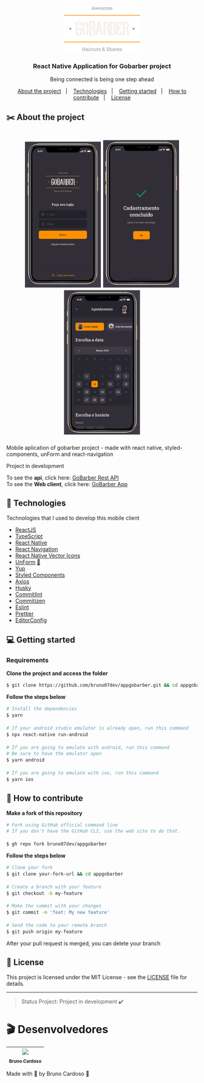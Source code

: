 <h1 align="center">
  <img alt="Logo" src="src/assets/logo.png" width="200px">
</h1>

<h3 align="center">
  React Native Application for Gobarber project
</h3>

<p align="center">Being connected is being one step ahead</p>

<p align="center">
  <a href="#%EF%B8%8F-about-the-project">About the project</a>&nbsp;&nbsp;&nbsp;|&nbsp;&nbsp;&nbsp;
  <a href="#-technologies">Technologies</a>&nbsp;&nbsp;&nbsp;|&nbsp;&nbsp;&nbsp;
  <a href="#-getting-started">Getting started</a>&nbsp;&nbsp;&nbsp;|&nbsp;&nbsp;&nbsp;
  <a href="#-how-to-contribute">How to contribute</a>&nbsp;&nbsp;&nbsp;|&nbsp;&nbsp;&nbsp;
  <a href="#-license">License</a>
</p>

## ✂️ About the project

<h1 align="center">
  <img alt="Screen" src="src/assets/screen2.png" width="200px">
  <img alt="Screen" src="src/assets/screen1.png" width="200px">
  <img alt="Screen" src="src/assets/screen.png" width="200px">
</h1>

Mobile aplication of gobarber project - made with react native, styled-components, unForm and react-navigation

Project in development

To see the **api**, click here: [GoBarber Rest API](https://github.com/bruno07dev/gobarber-api)</br>
To see the **Web client**, click here: [GoBarber App](https://github.com/bruno07dev/webgobarber)</br>

## 🚀 Technologies

Technologies that I used to develop this mobile client

- [ReactJS](https://reactjs.org/)
- [TypeScript](https://www.typescriptlang.org/)
- [React Native](https://reactnative.dev/)
- [React Navigation](https://reactnavigation.org/)
- [React Native Vector Icons](https://github.com/oblador/react-native-vector-icons)
- [UnForm](https://unform.dev/) [💜](https://rocketseat.com.br/)
- [Yup](https://github.com/jquense/yup)
- [Styled Components](https://styled-components.com/)
- [Axios](https://github.com/axios/axios)
- [Husky](https://github.com/typicode/husky)
- [Commitlint](https://github.com/conventional-changelog/commitlint)
- [Commitizen](https://github.com/commitizen/cz-cli)
- [Eslint](https://eslint.org/)
- [Prettier](https://prettier.io/)
- [EditorConfig](https://editorconfig.org/)

## 💻 Getting started

### Requirements


**Clone the project and access the folder**

```bash
$ git clone https://github.com/bruno07dev/appgobarber.git && cd appgobarber
```

**Follow the steps below**

```bash
# Install the dependencies
$ yarn

# If your android studio emulator is already open, run this command
$ npx react-native run-android

# If you are going to emulate with android, run this command
# Be sure to have the emulator open
$ yarn android

# If you are going to emulate with ios, run this command
$ yarn ios
```

## 🤔 How to contribute

**Make a fork of this repository**

```bash
# Fork using GitHub official command line
# If you don't have the GitHub CLI, use the web site to do that.

$ gh repo fork bruno07dev/appgobarber
```

**Follow the steps below**

```bash
# Clone your fork
$ git clone your-fork-url && cd appgobarber

# Create a branch with your feature
$ git checkout -b my-feature

# Make the commit with your changes
$ git commit -m 'feat: My new feature'

# Send the code to your remote branch
$ git push origin my-feature
```

After your pull request is merged, you can delete your branch

## 📝 License

This project is licensed under the MIT License - see the [LICENSE](LICENSE) file for details.

---

> Status Project: Project in development :heavy_check_mark:
# 🎬 Desenvolvedores

[<img src="https://avatars.githubusercontent.com/u/66931016?s=460&u=68bdaab4339d594139e0f083a0346b30ddb8402d&v=4" width=115 > <br> <sub> Bruno Cardoso </sub>](https://www.linkedin.com/in/bruno-s-cardoso/) |
| :---: |

Made with 💜 by Bruno Cardoso 👋
